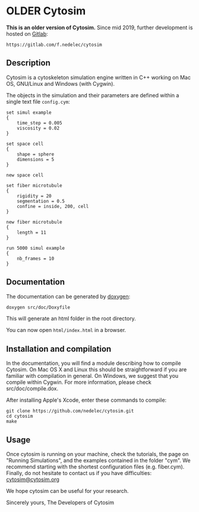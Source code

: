 # OLDER Cytosim

**This is an older version of Cytosim.** Since mid 2019, further development is hosted on [Gitlab](https://gitlab.com/f.nedelec/cytosim):

	https://gitlab.com/f.nedelec/cytosim

## Description
Cytosim is a cytoskeleton simulation engine written in C++ working on Mac OS, GNU/Linux and Windows (with Cygwin).

The objects in the simulation and their parameters are defined within a single text file `config.cym`:

~~~
set simul example 
{
    time_step = 0.005
    viscosity = 0.02
}

set space cell
{
    shape = sphere
    dimensions = 5
}

new space cell

set fiber microtubule
{
    rigidity = 20
    segmentation = 0.5
    confine = inside, 200, cell
}

new fiber microtubule
{
    length = 11
}

run 5000 simul example
{
    nb_frames = 10
}
~~~


## Documentation
The documentation can be generated by [doxygen](http://www.stack.nl/~dimitri/doxygen/):

~~~bash
doxygen src/doc/Doxyfile
~~~

This will generate an html folder in the root directory.

You can now open `html/index.html` in a browser.

## Installation and compilation

In the documentation, you will find a module describing how to compile Cytosim. On Mac OS X and Linux this should be straightforward if you are familiar with compilation in general. On Windows, we suggest that you compile within Cygwin. For more information, please check src/doc/compile.dox.

After installing Apple's Xcode, enter these commands to compile:

	git clone https://github.com/nedelec/cytosim.git
	cd cytosim
	make

## Usage

Once cytosim is running on your machine, check the tutorials, the page on "Running Simulations", and the examples contained in the folder "cym". We recommend starting with the shortest configuration files (e.g. fiber.cym). Finally, do not hesitate to contact us if you have difficulties: cytosim@cytosim.org

We hope cytosim can be useful for your research. 

Sincerely yours, The Developers of Cytosim
